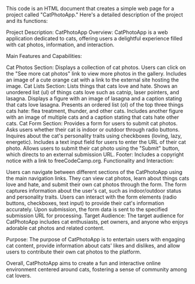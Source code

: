 This code is an HTML document that creates a simple web page for a project called "CatPhotoApp." Here's a detailed description of the project and its functions:

Project Description: CatPhotoApp
Overview:
CatPhotoApp is a web application dedicated to cats, offering users a delightful experience filled with cat photos, information, and interaction.

Main Features and Capabilities:

Cat Photos Section:
Displays a collection of cat photos.
Users can click on the "See more cat photos" link to view more photos in the gallery.
Includes an image of a cute orange cat with a link to the external site hosting the image.
Cat Lists Section:
Lists things that cats love and hate.
Shows an unordered list (ul) of things cats love such as catnip, laser pointers, and lasagna.
Displays a figure with an image of lasagna and a caption stating that cats love lasagna.
Presents an ordered list (ol) of the top three things cats hate: flea treatment, thunder, and other cats.
Includes another figure with an image of multiple cats and a caption stating that cats hate other cats.
Cat Form Section:
Provides a form for users to submit cat photos.
Asks users whether their cat is indoor or outdoor through radio buttons.
Inquires about the cat's personality traits using checkboxes (loving, lazy, energetic).
Includes a text input field for users to enter the URL of their cat photo.
Allows users to submit their cat photo using the "Submit" button, which directs to an external submission URL.
Footer:
Includes a copyright notice with a link to freeCodeCamp.org.
Functionality and Interaction:

Users can navigate between different sections of the CatPhotoApp using the main navigation links.
They can view cat photos, learn about things cats love and hate, and submit their own cat photos through the form.
The form captures information about the user's cat, such as indoor/outdoor status and personality traits.
Users can interact with the form elements (radio buttons, checkboxes, text input) to provide their cat's information accurately.
Upon submission, the form data is sent to the specified submission URL for processing.
Target Audience:
The target audience for CatPhotoApp includes cat enthusiasts, pet owners, and anyone who enjoys adorable cat photos and related content.

Purpose:
The purpose of CatPhotoApp is to entertain users with engaging cat content, provide information about cats' likes and dislikes, and allow users to contribute their own cat photos to the platform.

Overall, CatPhotoApp aims to create a fun and interactive online environment centered around cats, fostering a sense of community among cat lovers.
